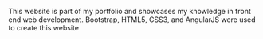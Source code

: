 This website is part of my portfolio and showcases my knowledge in front end web development. Bootstrap, HTML5, CSS3, and AngularJS were used to create this website
